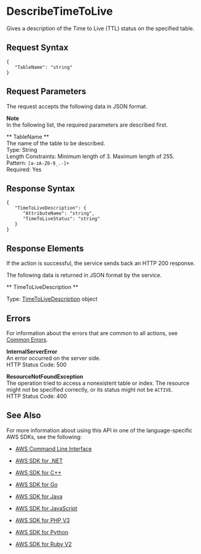 # DescribeTimeToLive<a name="API_DescribeTimeToLive"></a>

Gives a description of the Time to Live \(TTL\) status on the specified table\. 

## Request Syntax<a name="API_DescribeTimeToLive_RequestSyntax"></a>

```
{
   "TableName": "string"
}
```

## Request Parameters<a name="API_DescribeTimeToLive_RequestParameters"></a>

The request accepts the following data in JSON format\.

**Note**  
In the following list, the required parameters are described first\.

 ** TableName **   
The name of the table to be described\.  
Type: String  
Length Constraints: Minimum length of 3\. Maximum length of 255\.  
Pattern: `[a-zA-Z0-9_.-]+`   
Required: Yes

## Response Syntax<a name="API_DescribeTimeToLive_ResponseSyntax"></a>

```
{
   "TimeToLiveDescription": { 
      "AttributeName": "string",
      "TimeToLiveStatus": "string"
   }
}
```

## Response Elements<a name="API_DescribeTimeToLive_ResponseElements"></a>

If the action is successful, the service sends back an HTTP 200 response\.

The following data is returned in JSON format by the service\.

 ** TimeToLiveDescription **   
  
Type: [TimeToLiveDescription](API_TimeToLiveDescription.md) object

## Errors<a name="API_DescribeTimeToLive_Errors"></a>

For information about the errors that are common to all actions, see [Common Errors](CommonErrors.md)\.

 **InternalServerError**   
An error occurred on the server side\.  
HTTP Status Code: 500

 **ResourceNotFoundException**   
The operation tried to access a nonexistent table or index\. The resource might not be specified correctly, or its status might not be `ACTIVE`\.  
HTTP Status Code: 400

## See Also<a name="API_DescribeTimeToLive_SeeAlso"></a>

For more information about using this API in one of the language\-specific AWS SDKs, see the following:

+  [AWS Command Line Interface](http://docs.aws.amazon.com/goto/aws-cli/dynamodb-2012-08-10/DescribeTimeToLive) 

+  [AWS SDK for \.NET](http://docs.aws.amazon.com/goto/DotNetSDKV3/dynamodb-2012-08-10/DescribeTimeToLive) 

+  [AWS SDK for C\+\+](http://docs.aws.amazon.com/goto/SdkForCpp/dynamodb-2012-08-10/DescribeTimeToLive) 

+  [AWS SDK for Go](http://docs.aws.amazon.com/goto/SdkForGoV1/dynamodb-2012-08-10/DescribeTimeToLive) 

+  [AWS SDK for Java](http://docs.aws.amazon.com/goto/SdkForJava/dynamodb-2012-08-10/DescribeTimeToLive) 

+  [AWS SDK for JavaScript](http://docs.aws.amazon.com/goto/AWSJavaScriptSDK/dynamodb-2012-08-10/DescribeTimeToLive) 

+  [AWS SDK for PHP V3](http://docs.aws.amazon.com/goto/SdkForPHPV3/dynamodb-2012-08-10/DescribeTimeToLive) 

+  [AWS SDK for Python](http://docs.aws.amazon.com/goto/boto3/dynamodb-2012-08-10/DescribeTimeToLive) 

+  [AWS SDK for Ruby V2](http://docs.aws.amazon.com/goto/SdkForRubyV2/dynamodb-2012-08-10/DescribeTimeToLive) 